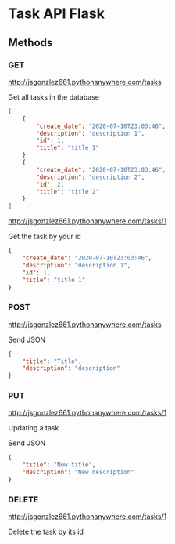 # Task API Flask
## Methods 
### GET 
http://jsgonzlez661.pythonanywhere.com/tasks

Get all tasks in the database
```json
[
    {
        "create_date": "2020-07-10T23:03:46",
        "description": "description 1",
        "id": 1,
        "title": "title 1"
    }
    {
        "create_date": "2020-07-10T23:03:46",
        "description": "description 2",
        "id": 2,
        "title": "title 2"
    }
]
```

http://jsgonzlez661.pythonanywhere.com/tasks/1

Get the task by your id
```json
{
    "create_date": "2020-07-10T23:03:46",
    "description": "description 1",
    "id": 1,
    "title": "title 1"
}
```
### POST 
http://jsgonzlez661.pythonanywhere.com/tasks

Send JSON
```json
{
    "title": "Title",
    "description": "description"
}
```
### PUT
http://jsgonzlez661.pythonanywhere.com/tasks/1

Updating a task 

Send JSON
```json
{
    "title": "New title",
    "description": "New description"
}
```
### DELETE
http://jsgonzlez661.pythonanywhere.com/tasks/1

Delete the task by its id
